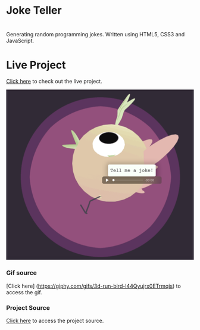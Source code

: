 #  Joke Teller
#

Generating random programming jokes. Written using HTML5, CSS3 and JavaScript.

# Live Project
[Click here](https://selenozkan.github.io/joke-teller) to check out the live project.

<img src ="joketeller_ss.png" width=750>

### Gif source
[Click here] (https://giphy.com/gifs/3d-run-bird-l44Qyujrx0ETrmqis) to access the gif.

### Project Source
[Click here](https://www.udemy.com/course/javascript-web-projects-to-build-your-portfolio-resume/) to access the project source.
